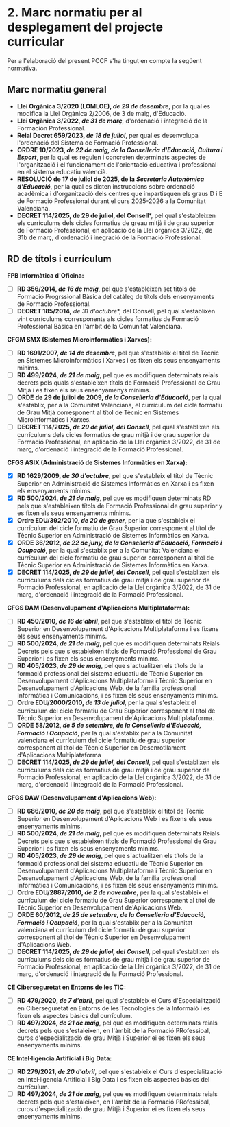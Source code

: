 # 2. Marc normatiu per al desplegament del projecte curricular

<!-- 
L'elaboració del PCCF haurà d'atendre sempre el marc normatiu vigent, que establix les  directrius i els requisits fonamentals per al seu disseny i implementació. En este apartat  es  consideraran  sempre  les  normatives  d'àmbit  estatal,  autonòmic  i  regulacions específiques del centre educatiu. 
Incloure la relació de disposicions normatives unificada en el PCCF permet centralitzar este contingut i facilita la redacció posterior de les programacions didàctiques.
-->

Per a l'elaboració del present PCCF s'ha tingut en compte la següent normativa.

## Marc normatiu general

* **Llei Orgànica 3/2020 (LOMLOE), *de 29 de desembre***, por la qual es modifica la Llei Orgànica 2/2006, de 3 de maig, d'Educació.
* **Llei Orgànica 3/2022, *de 31 de març***, d'ordenació i integració de la Formación Professional.
* **Reial Decret 659/2023, *de 18 de juliol***, per qual es desenvolupa l'ordenació del Sistema de Formació Professional.
* **ORDRE 10/2023, *de 22 de maig, de la Conselleria d'Educació, Cultura i Esport***, per la qual es regulen i concreten determinats aspectes de l'organització i el funcionament de l'orientació educativa i professional en el sistema educatiu valencià.
* **RESOLUCIÓ de 17 de juliol de 2025, de la *Secretaria Autonòmica d'Educació***, per la qual es dicten instruccions sobre ordenació acadèmica i d'organització dels centres que impartisquen els graus D i E de Formació Professional durant el curs 2025-2026 a la Comunitat Valenciana.
* **DECRET 114/2025, de 29 de juliol, del Consell***, pel qual s'estableixen els currículums dels cicles formatius de greau mitjà i de grau superior de Formació Professional, en aplicació de la Llei orgànica 3/2022, de 31b de març, d'ordenació i inegració de la Formació Professional.

## RD de títols i currículum

**FPB Informàtica d'Oficina:**

* [ ] **RD 356/2014, *de 16 de maig***, pel que s'estableixen set títols de Formació Progrssional Bàsica del catàleg de títols dels ensenyaments de Formació Professional.
* [ ] **DECRET 185/2014,** *de 31 d'octubre**, del Consell, pel qual s'establixen vint currículums corresponents als cicles formatius de Formació Professional Bàsica en l'àmbit de la Comunitat Valenciana.

**CFGM SMX (Sistemes Microinformàtics i Xarxes):**

* [ ] **RD 1691/2007, *de 14 de desembre***, pel que s'estableix el títol de Tècnic en Sistemes Microinformàtics i Xarxes i es fixen els seus ensenyaments mínims.
* [ ] **RD 499/2024, *de 21 de maig***, pel que es modifiquen determinats reials decrets pels quals s'estableixen títols de Formació Professional de Grau Mitjà i es fixen els seus ensenyamenys mínims.
* [ ] **ORDE de 29 de juliol de 2009, *de la Conselleria d'Educació***, per la qual s'establix, per a la Comunitat Valenciana,
el currículum del cicle formatiu de Grau Mitjà corresponent al títol de Tècnic en Sistemes Microinformàtics i Xarxes.
* [ ] **DECRET 114/2025, *de 29 de juliol, del Consell***, pel qual s'establixen els currículums dels cicles formatius de grau mitjà i de grau superior de Formació Professional, en aplicació de la Llei orgànica 3/2022, de 31 de març, d'ordenació i integració de la Formació Professional.

**CFGS ASIX (Administració de Sistemes Informàtics en Xarxa):**

* [X] **RD 1629/2009, *de 30 d'octubre***, pel que s'estableix el títol de Tècnic Superior en Administració de Sistemes Informàtics en Xarxa i es fixen els ensenyaments mínims.
* [X] **RD 500/2024, *de 21 de maig***, pel que es modifiquen determinats RD pels que s'estableixen títols de Formació Professional de grau superior y es fixen els seus ensenyaments mínims.
* [X] **Ordre EDU/392/2010, *de 20 de gener***, per la que s'estableix el currículum del cicle formatiu de Grau Superior corresponent al títol de Tècnic Superior en Administració de Sistemes Informàtics en Xarxa.
* [X] **ORDE 36/2012, *de 22 de juny, de la Conselleria d'Educació, Formació i Ocupació***, per la qual s'establix per a la Comunitat Valenciana el currículum del cicle formatiu de grau superior corresponent al títol de Tècnic Superior en Administració de Sistemes Informàtics en Xarxa.
* [X] **DECRET 114/2025, *de 29 de juliol, del Consell***, pel qual s'establixen els currículums dels cicles formatius de grau mitjà i de grau superior de Formació Professional, en aplicació de la Llei orgànica 3/2022, de 31 de març, d'ordenació i integració de la Formació Professional.

**CFGS DAM (Desenvolupament d'Aplicacions Multiplataforma):**

* [ ] **RD 450/2010, *de 16 de'abril***, pel que s'estableix el títol de Tècnic Superior en Desenvolupament d'Aplicacions Multiplataforma i es fixens els seus ensenyaments mínims.
* [ ] **RD 500/2024, *de 21 de maig***, pel que es modifiquen determinats Reials Decrets pels que s'estableixen títols de Formació Professional de Grau Superior i es fixen els seus ensenyaments mínims.
* [ ] **RD 405/2023, *de 29 de maig***, pel que s'actualitzen els títols de la formació professional del sistema educatiu de Tècnic Superior en Desenvolupament d'Aplicacions Multiplataforma i Tècnic Superior en Desenvolupament d'Aplicacions Web, de la família professional Informàtica i Comunicacions, i es fixen els seus ensenyaments mínims.
* [ ] **Ordre EDU/2000/2010, *de 13 de juliol***, per la qual s'estableix el currículum del cicle formatiu de Grau Superior corresponent al títol de Tècnic Superior en Desenvolupament de'Aplicacions Multiplataforma.
* [ ] **ORDE 58/2012, *de 5 de setembre, de la Conselleria d'Educació, Formació i Ocupació***, per la qual s'establix per a la Comunitat valenciana el currículum del cicle formatiu de grau superior corresponent al títol de Tècnic Superior en Desenrotllament d'Aplicacions Multiplataforma
* [ ] **DECRET 114/2025, *de 29 de juliol, del Consell***, pel qual s'establixen els currículums dels cicles formatius de grau mitjà i de grau superior de Formació Professional, en aplicació de la Llei orgànica 3/2022, de 31 de març, d'ordenació i integració de la Formació Professional.

**CFGS DAW (Desenvolupament d'Aplicacions Web):**

* [ ] **RD 686/2010, *de 20 de maig***, pel que s'estableix el títol de Tècnic Superior en Desenvolupament d'Aplicacions Web i es fixens els seus ensenyaments mínims.
* [ ] **RD 500/2024, *de 21 de maig***, pel que es modifiquen determinats Reials Decrets pels que s'estableixen títols de Formació Professional de Grau Superior i es fixen els seus ensenyaments mínims.
* [ ] **RD 405/2023, *de 29 de maig***, pel que s'actualitzen els títols de la formació professional del sistema educatiu de Tècnic Superior en Desenvolupament d'Aplicacions Multiplataforma i Tècnic Superior en Desenvolupament d'Aplicacions Web, de la família professional Informàtica i Comunicacions, i es fixen els seus ensenyaments mínims.
* [ ] **Ordre EDU/2887/2010, *de 2 de novembre***, per la qual s'estableix el currículum del cicle formatiu de Grau Superior corresponent al títol de Tècnic Superior en Desenvolupament de'Aplicacions Web.
* [ ] **ORDE 60/2012, *de 25 de setembre, de la Conselleria d'Educació, Formació i Ocupació***, per la qual s'establix per a la Comunitat valenciana el currículum del cicle formatiu de grau superior corresponent al títol de Tècnic Superior en Desenvolupament d'Aplicacions Web.
* [ ] **DECRET 114/2025, *de 29 de juliol, del Consell***, pel qual s'establixen els currículums dels cicles formatius de grau mitjà i de grau superior de Formació Professional, en aplicació de la Llei orgànica 3/2022, de 31 de març, d'ordenació i integració de la Formació Professional.

**CE Ciberseguretat en Entorns de les TIC:**

* [ ] **RD 479/2020, *de 7 d'abril***, pel qual s'estableix el Curs d'Especialització en Ciberseguretat en Entorns de les Tecnologies de la Informaió i es fixen els aspectes bàsics del currículum.
* [ ] **RD 497/2024, *de 21 de maig***, pel que es modifiquen determinats reials decrets pels que s'estaleixen, en l'àmbit de la Formació PRofessioal, curos d'especialització de grau Mitjà i Superior ei es fixen els seus ensenyaments mínims.

**CE Intel·ligència Artificial i Big Data:**

* [ ] **RD 279/2021, *de 20 d'abril***, pel que s'estableix el Curs d'especialització en Intel·ligencia Artificial i Big Data i es fixen els aspectes bàsics del currículum.
* [ ] **RD 497/2024, *de 21 de maig***, pel que es modifiquen determinats reials decrets pels que s'estaleixen, en l'àmbit de la Formació PRofessioal, curos d'especialització de grau Mitjà i Superior ei es fixen els seus ensenyaments mínims.
